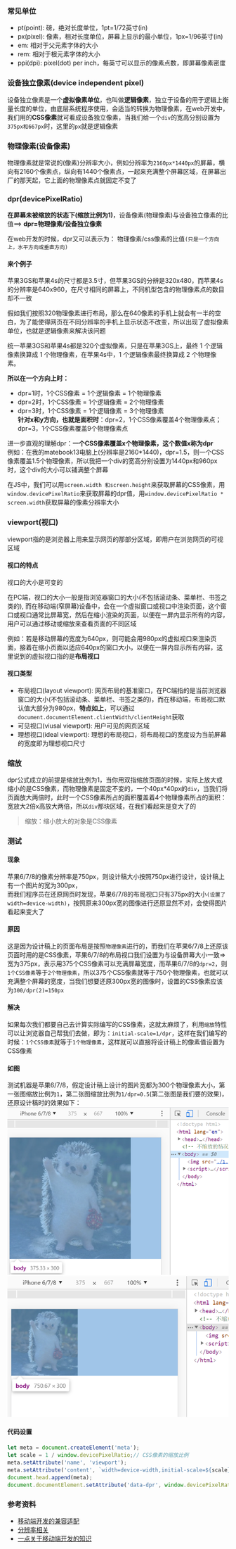 ### 常见单位
- pt(point): 磅，绝对长度单位，1pt=1/72英寸(in)
- px(pixel): 像素，相对长度单位，屏幕上显示的最小单位，1px=1/96英寸(in)
- em: 相对于父元素字体的大小
- rem: 相对于根元素字体的大小
- ppi(dpi): pixel(dot) per inch，每英寸可以显示的像素点数，即屏幕像素密度
### 设备独立像素(device independent pixel)
设备独立像素是一个**虚拟像素单位**，也叫做**逻辑像素**，独立于设备的用于逻辑上衡量长度的单位，由底层系统程序使用，会适当的转换为物理像素，在web开发中，我们用的**CSS像素**就可看成设备独立像素，当我们给一个`div`的宽高分别设置为`375px和667px`时，这里的`px`就是逻辑像素  
### 物理像素(设备像素)
物理像素就是常说的(像素)分辨率大小，例如分辨率为`2160px*1440px`的屏幕，横向有2160个像素点，纵向有1440个像素点，一起来充满整个屏幕区域，在屏幕出厂的那天起，它上面的物理像素点就固定不变了
### dpr(devicePixelRatio)
**在屏幕未被缩放的状态下(缩放比例为1)**，设备像素(物理像素)与设备独立像素的比值==> **dpr=物理像素/设备独立像素**  
  
在web开发的时候，dpr又可以表示为： 物理像素/css像素的比值`(只是一个方向上，水平方向或垂直方向)`
#### 来个例子 
苹果3GS和苹果4s的尺寸都是3.5寸，但苹果3GS的分辨是320x480，而苹果4s的分辨率是640x960，在尺寸相同的屏幕上，不同机型包含的物理像素点的数目却不一致  
  
  
假如我们按照320物理像素进行布局，那么在640像素的手机上就会有一半的空白，为了能使得网页在不同分辨率的手机上显示状态不改变，所以出现了虚拟像素单位，也就是逻辑像素来解决该问题  
  

统一苹果3GS和苹果4s都是320个虚拟像素，只是在苹果3GS上，最终 1 个逻辑像素换算成 1 个物理像素，在苹果4s中，1 个逻辑像素最终换算成 2 个物理像素。   
  
**所以在一个方向上时：**  
- dpr=1时，1个CSS像素 = 1个逻辑像素 = 1个物理像素
- dpr=2时，1个CSS像素 = 1个逻辑像素 = 2个物理像素    
- dpr=3时，1个CSS像素 = 1个逻辑像素 = 3个物理像素  
**针对x和y方向，也就是面积时**：dpr=2，1个CSS像素覆盖4个物理像素点；dpr=3，1个CSS像素覆盖9个物理像素点    
  

进一步直观的理解dpr：**一个CSS像素覆盖x个物理像素，这个数值x称为dpr**  
例如：在我的matebook13电脑上(分辨率是2160*1440)，dpr=1.5，则一个CSS像素覆盖1.5个物理像素，所以我把一个div的宽高分别设置为1440px和960px时，这个div的大小可以铺满整个屏幕
  

在JS中，我们可以用`screen.width 和screen.height`来获取屏幕的CSS像素，用`window.devicePixelRatio`来获取屏幕的dpr值，用`window.devicePixelRatio * screen.width`获取屏幕的像素分辨率大小  
### viewport(视口)
viewport指的是浏览器上用来显示网页的那部分区域，即用户在浏览网页的可视区域 
#### 视口的特点
视口的大小是可变的  


在PC端，视口的大小一般是指浏览器窗口的大小(不包括滚动条、菜单栏、书签之类的), 而在移动端(窄屏幕)设备中，会在一个虚拟窗口或视口中渲染页面，这个窗口或视口通常比屏幕宽，然后在缩小渲染的页面，以便在一屏内显示所有的内容，用户可以通过移动或缩放来查看页面的不同区域  

  
例如：若是移动屏幕的宽度为640px，则可能会用980px的虚拟视口来渲染页面，接着在缩小页面以适应640px的窗口大小，以便在一屏内显示所有内容，这里说到的虚拟视口指的是**布局视口**  
#### 视口类型 
- 布局视口(layout viewport): 网页布局的基准窗口，在PC端指的是当前浏览器窗口的大小(不包括滚动条、菜单栏、书签之类的)，而在移动端，布局视口默认值大部分为980px，**特点如上**，可以通过`document.documentElement.clientWidth/clientHeight`获取
- 可见视口(viusal viewport): 用户可见的网页区域
- 理想视口(ideal viewport): 理想的布局视口，将布局视口的宽度设为当前屏幕的宽度即为理想视口尺寸
### 缩放
dpr公式成立的前提是缩放比例为1，当你用双指缩放页面的时候，实际上放大或缩小的是CSS像素，而物理像素是固定不变的，一个40px*40px的`div`，当我们将页面放大两倍时，此时一个CSS像素所占的面积覆盖着4个物理像素所占的面积：宽放大2倍x高放大两倍，所以`div`那块区域，在我们看起来是变大了的
> 缩放：缩小放大的对象是CSS像素
### 测试
#### 现象
苹果6/7/8的像素分辨率是750px，则设计稿大小按照750px进行设计，设计稿上有一个图片的宽为300px，  
而我们程序员在还原网页时发现，苹果6/7/8的布局视口只有375px的大小`(设置了width=device-width)`，按照原来300px宽的图像进行还原显然不对，会使得图片看起来变大了
#### 原因
这是因为设计稿上的页面布局是按照`物理像素`进行的，而我们在苹果6/7/8上还原该页面时用的是CSS像素，苹果6/7/8的布局视口我们设置为与设备屏幕大小一致=>宽为375px，表示用375个CSS像素可以充满屏幕宽度，而苹果6/7/8的`dpr=2`，则`1个CSS像素`等于`2个物理像素`，所以375个CSS像素就等于750个物理像素，也就可以充满整个屏幕的宽度，当我们想要还原300px宽的图像时，设置的CSS像素应该为`300/dpr(2)=150px`  
#### 解决    
如果每次我们都要自己去计算实际编写的CSS像素，这就太麻烦了，利用`缩放`特性可以让浏览器自己帮我们去做，即为：`initial-scale=1/dpr`，这样在我们编写的时候：`1个CSS像素`就等于`1个物理像素`，这样就可以直接将设计稿上的像素值设置为CSS像素
#### 如图
测试机器是苹果6/7/8，假定设计稿上设计的图片宽都为300个物理像素大小，第一张图缩放比例为`1`，第二张图缩放比例为`1/dpr=0.5`(第二张图是我们要的效果)，还原设计稿时的效果如下：
![缩放比例为1的示意图](https://raw.githubusercontent.com/pumpkinduan/FigureBed/master/img/20200323104104.png)  
![缩放比例为0.5的示意图](https://raw.githubusercontent.com/pumpkinduan/FigureBed/master/img/20200323104514.png)
#### 代码设置
```js
let meta = document.createElement('meta');
let scale = 1 / window.devicePixelRatio;// CSS像素的缩放比例
meta.setAttribute('name', 'viewport');
meta.setAttribute('content', `width=device-width,initial-scale=${scale}, user-scalable=no, maximum-scale=${scale}, minimum-scale=${scale}`);
document.head.append(meta);
document.documentElement.setAttribute('data-dpr', window.devicePixelRatio);
```
### 参考资料
- [移动端开发的兼容适配](https://juejin.im/post/5d70747cf265da03e16897c8)
- [分辨率相关](https://github.com/FatliTalk/blog/issues/58)
- [一点关于移动端开发的知识](https://juejin.im/post/5aa39d5e518825558358d8f3)
